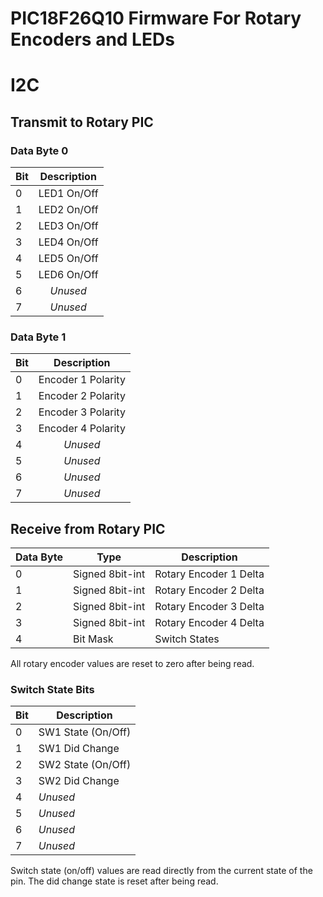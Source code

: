 # PIC18F26Q10 Firmware For Rotary Encoders and LEDs

# I2C

## Transmit to Rotary PIC

### Data Byte 0

| Bit | Description |
| --- |:-----------:|
| 0   | LED1 On/Off | 
| 1   | LED2 On/Off | 
| 2   | LED3 On/Off | 
| 3   | LED4 On/Off | 
| 4   | LED5 On/Off | 
| 5   | LED6 On/Off | 
| 6   | _Unused_ | 
| 7   | _Unused_ | 

### Data Byte 1

| Bit | Description |
| --- |:-----------:|
| 0   | Encoder 1 Polarity | 
| 1   | Encoder 2 Polarity | 
| 2   | Encoder 3 Polarity | 
| 3   | Encoder 4 Polarity | 
| 4   | _Unused_ | 
| 5   | _Unused_ | 
| 6   | _Unused_ | 
| 7   | _Unused_ | 

## Receive from Rotary PIC

| Data Byte | Type | Description |
| --- | --- |-----------|
| 0   | Signed 8bit-int | Rotary Encoder 1 Delta | 
| 1   | Signed 8bit-int | Rotary Encoder 2 Delta | 
| 2   | Signed 8bit-int | Rotary Encoder 3 Delta | 
| 3   | Signed 8bit-int | Rotary Encoder 4 Delta | 
| 4   | Bit Mask | Switch States | 

All rotary encoder values are reset to zero after being read. 

### Switch State Bits

| Bit | Description |
| --- |-----------|
| 0   | SW1 State (On/Off) | 
| 1   | SW1 Did Change | 
| 2   | SW2 State (On/Off) | 
| 3   | SW2 Did Change | 
| 4   | _Unused_ | 
| 5   | _Unused_ | 
| 6   | _Unused_ | 
| 7   | _Unused_ | 

Switch state (on/off) values are read directly from the current state of the pin. The did change state is reset after being read.